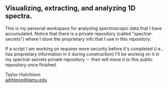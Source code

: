 ## Visualizing, extracting, and analyzing 1D spectra.
This is my personal workspace for analyzing spectroscopic data that I have accumulated. Notice that there is a private repository (called "spectral-secrets") where I store the proprietary info that I use in this repository.

If a script I am working on requires more security before it's completed (i.e., has proprietary information in it during construction) I'll be working on it in my spectral-secrets private repository -- then will move it to this public repository once finished.

Taylor Hutchison  
aibhleog@tamu.edu
